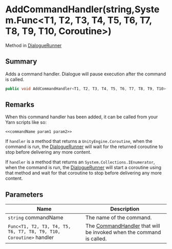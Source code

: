 # AddCommandHandler(string,System.Func\<T1, T2, T3, T4, T5, T6, T7, T8, T9, T10, Coroutine>)

Method in [DialogueRunner](yarn.unity.dialoguerunner.md)

## Summary

Adds a command handler. Dialogue will pause execution after the command is called.

```csharp
public void AddCommandHandler<T1, T2, T3, T4, T5, T6, T7, T8, T9, T10>(string commandName, System.Func<T1, T2, T3, T4, T5, T6, T7, T8, T9, T10, Coroutine> handler);
```

## Remarks

When this command handler has been added, it can be called from your Yarn scripts like so:

```
<<commandName param1 param2>>
```

If `handler` is a method that returns a `UnityEngine.Coroutine`, when the command is run, the [DialogueRunner](yarn.unity.dialoguerunner.md) will wait for the returned coroutine to stop before delivering any more content.

If `handler` is a method that returns an `System.Collections.IEnumerator`, when the command is run, the [DialogueRunner](yarn.unity.dialoguerunner.md) will start a coroutine using that method and wait for that coroutine to stop before delivering any more content.

## Parameters

| Name                                                               | Description                                                                                   |
| ------------------------------------------------------------------ | --------------------------------------------------------------------------------------------- |
| `string` commandName                                               | The name of the command.                                                                      |
| `Func<T1, T2, T3, T4, T5, T6, T7, T8, T9, T10, Coroutine>` handler | The [CommandHandler](yarn.commandhandler.md) that will be invoked when the command is called. |
